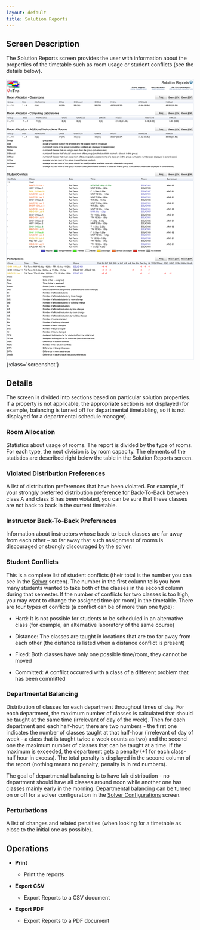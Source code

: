 ```yaml
---
layout: default
title: Solution Reports
---
```



## Screen Description

The Solution Reports screen provides the user with information about the properties of the timetable such as room usage or student conflicts (see the details below).

![Solution Reports](images/solution-reports-1.png){:class='screenshot'}

## Details

The screen is divided into sections based on particular solution properties. If a property is not applicable, the appropriate section is not displayed (for example, balancing is turned off for departmental timetabling, so it is not displayed for a departmental schedule manager).

### Room Allocation

Statistics about usage of rooms. The report is divided by the type of rooms. For each type, the next division is by room capacity. The elements of the statistics are described right below the table in the Solution Reports screen.

### Violated Distribution Preferences

A list of distribution preferences that have been violated. For example, if your strongly preferred distribution preference for Back-To-Back between class A and class B has been violated, you can be sure that these classes are not back to back in the current timetable.

### Instructor Back-To-Back Preferences

Information about instructors whose back-to-back classes are far away from each other – so far away that such assignment of rooms is discouraged or strongly discouraged by the solver.

### Student Conflicts

This is a complete list of student conflicts (their total is the number you can see in the [Solver](solver) screen). The number in the first column tells you how many students wanted to take both of the classes in the second column during that semester. If the number of conflicts for two classes is too high, you may want to change the assigned time (or room) in the timetable. There are four types of conflicts (a conflict can be of more than one type):

* Hard: It is not possible for students to be scheduled in an alternative class (for example, an alternative laboratory of the same course)

* Distance: The classes are taught in locations that are too far away from each other (the distance is listed when a distance conflict is present)

* Fixed: Both classes have only one possible time/room, they cannot be moved

* Committed: A conflict occurred with a class of a different problem that has been committed

### Departmental Balancing

Distribution of classes for each department throughout times of day. For each department, the maximum number of classes is calculated that should be taught at the same time (irrelevant of day of the week). Then for each department and each half-hour, there are two numbers - the first one indicates the number of classes taught at that half-hour (irrelevant of day of week - a class that is taught twice a week counts as two) and the second one the maximum number of classes that can be taught at a time. If the maximum is exceeded, the department gets a penalty (+1 for each class-half hour in excess). The total penalty is displayed in the second column of the report (nothing means no penalty; penalty is in red numbers).

The goal of departmental balancing is to have fair distribution - no department should have all classes around noon while another one has classes mainly early in the morning. Departmental balancing can be turned on or off for a solver configuration in the [Solver Configurations](solver-configurations) screen.

### Perturbations

A list of changes and related penalties (when looking for a timetable as close to the initial one as possible).

## Operations

* **Print**
	* Print the reports

* **Export CSV**
	* Export Reports to a CSV document

* **Export PDF**
	* Export Reports to a PDF document
